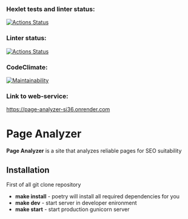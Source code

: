 ### Hexlet tests and linter status:
[![Actions Status](https://github.com/Fiklik/python-project-83/actions/workflows/hexlet-check.yml/badge.svg)](https://github.com/Fiklik/python-project-83/actions)

### Linter status:
[![Actions Status](https://github.com/Fiklik/python-project-83/actions/workflows/lint-test-check.yml/badge.svg)](https://github.com/Fiklik/python-project-83/actions)

### CodeClimate:
[![Maintainability](https://api.codeclimate.com/v1/badges/7e15d866320d668c92a6/maintainability)](https://codeclimate.com/github/Fiklik/python-project-83/maintainability)

### Link to web-service: 
https://page-analyzer-si36.onrender.com

# Page Analyzer
**Page Analyzer** is a site that analyzes reliable pages for SEO suitability

## Installation
First of all git clone repository
- **make install** - poetry will install all required dependencies for you
- **make dev** - start server in developer enironment
- **make start** - start production gunicorn server
